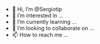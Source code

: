 - 👋 Hi, I’m @Sergiotip
- 👀 I’m interested in ...
- 🌱 I’m currently learning ...
- 💞️ I’m looking to collaborate on ...
- 📫 How to reach me ...

<!---
Sergiotip/Sergiotip is a ✨ special ✨ repository because its `README.md` (this file) appears on your GitHub profile.
You can click the Preview link to take a look at your changes.
--->
